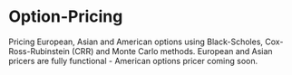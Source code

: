 # Option-Pricing
Pricing European, Asian and American options using Black-Scholes, Cox-Ross-Rubinstein (CRR) and Monte Carlo methods.
European and Asian pricers are fully functional - American options pricer coming soon.
